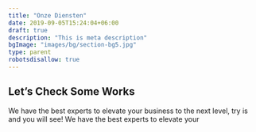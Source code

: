 ```yaml
---
title: "Onze Diensten"
date: 2019-09-05T15:24:04+06:00
draft: true
description: "This is meta description"
bgImage: "images/bg/section-bg5.jpg"
type: parent
robotsdisallow: true
---
```


## Let’s Check Some Works

We have the best experts to elevate your business to the next level, try is and you will see! We have the best experts to elevate your